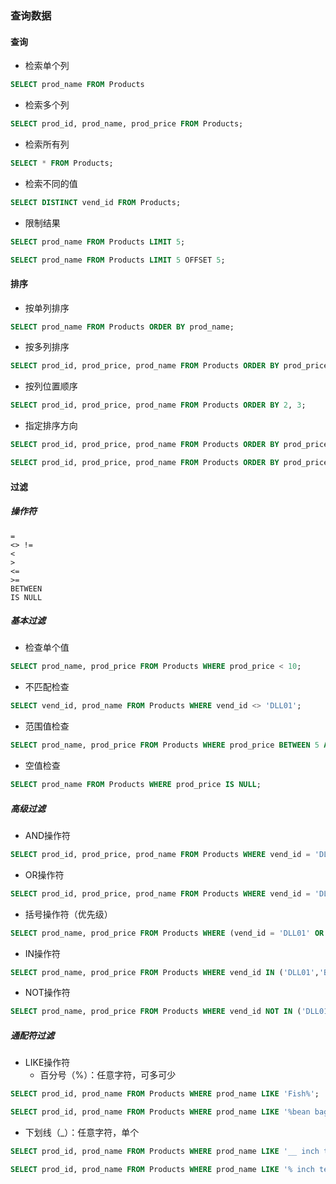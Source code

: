 ### 查询数据

#### 查询

- 检索单个列

```sql
SELECT prod_name FROM Products
```

- 检索多个列

```sql
SELECT prod_id, prod_name, prod_price FROM Products;
```

- 检索所有列

```sql
SELECT * FROM Products;
```

- 检索不同的值

```sql
SELECT DISTINCT vend_id FROM Products;
```

- 限制结果

```sql
SELECT prod_name FROM Products LIMIT 5;
```

```sql
SELECT prod_name FROM Products LIMIT 5 OFFSET 5;
```

#### 排序

- 按单列排序

```sql
SELECT prod_name FROM Products ORDER BY prod_name;
```

- 按多列排序

```sql
SELECT prod_id, prod_price, prod_name FROM Products ORDER BY prod_price, prod_name;
```

- 按列位置顺序

```sql
SELECT prod_id, prod_price, prod_name FROM Products ORDER BY 2, 3;
```

- 指定排序方向

```sql
SELECT prod_id, prod_price, prod_name FROM Products ORDER BY prod_price DESC;
```

```sql
SELECT prod_id, prod_price, prod_name FROM Products ORDER BY prod_price DESC, prod_name;
```

#### 过滤

##### 操作符

```
=
<> !=
<
>
<=
>=
BETWEEN
IS NULL
```

##### 基本过滤
- 检查单个值

```sql
SELECT prod_name, prod_price FROM Products WHERE prod_price < 10;
```

- 不匹配检查

```sql
SELECT vend_id, prod_name FROM Products WHERE vend_id <> 'DLL01';
```

- 范围值检查

```sql
SELECT prod_name, prod_price FROM Products WHERE prod_price BETWEEN 5 AND 10;
```

- 空值检查

```sql
SELECT prod_name FROM Products WHERE prod_price IS NULL;
```

##### 高级过滤

- AND操作符

```sql
SELECT prod_id, prod_price, prod_name FROM Products WHERE vend_id = 'DLL01' AND prod_price <= 4;
```

- OR操作符

```sql
SELECT prod_id, prod_price, prod_name FROM Products WHERE vend_id = 'DLL01' OR vend_id = 'BRS01';
```

- 括号操作符（优先级）

```sql
SELECT prod_name, prod_price FROM Products WHERE (vend_id = 'DLL01' OR vend_id = 'BRS01') AND prod_price >= 10;
```

- IN操作符

```sql
SELECT prod_name, prod_price FROM Products WHERE vend_id IN ('DLL01','BRS01') ORDER BY prod_name;
```

- NOT操作符

```sql
SELECT prod_name, prod_price FROM Products WHERE vend_id NOT IN ('DLL01','BRS01') ORDER BY prod_name;
```

##### 通配符过滤

- LIKE操作符
  - 百分号（%）：任意字符，可多可少

```sql
SELECT prod_id, prod_name FROM Products WHERE prod_name LIKE 'Fish%';

SELECT prod_id, prod_name FROM Products WHERE prod_name LIKE '%bean bag%';
```

  - 下划线（_）：任意字符，单个

```sql
SELECT prod_id, prod_name FROM Products WHERE prod_name LIKE '__ inch teddy bear';

SELECT prod_id, prod_name FROM Products WHERE prod_name LIKE '% inch teddy bear';
```
